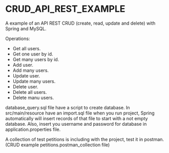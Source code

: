 # CRUD_API_REST_EXAMPLE
A example of an API REST CRUD (create, read, update and delete) with Spring and MySQL.

Operations:
- Get all users.
- Get one user by id.
- Get many users by id.
- Add user.
- Add many users.
- Update user.
- Update many users.
- Delete user.
- Delete all users.
- Delete manu users.

database_query.sql file have a script to create database.
In src/main/resource have an import.sql file when you run project, Spring automatically will insert records of that file to start with a not empty database.
Also, insert you username and password for database in application.properties file.

A collection of test petitions is including with the project, test it in postman. (CRUD example petitions.postman_collection file)
